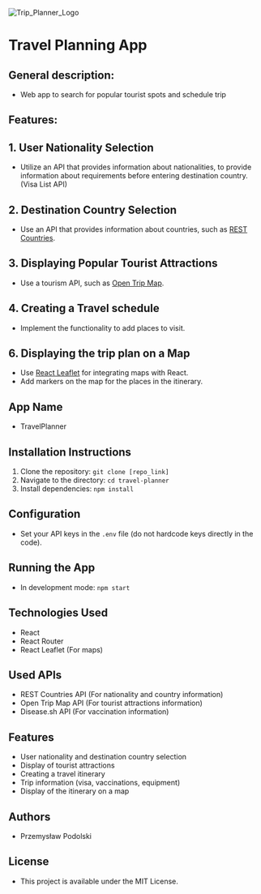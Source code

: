 ![Trip_Planner_Logo](C:\repos\TripPlanner\assets\tp_logo.png)

# Travel Planning App

## General description: 
- Web app to search for popular tourist spots and schedule trip

## Features:

## 1. User Nationality Selection
- Utilize an API that provides information about nationalities, to provide information about requirements before entering destination country. (Visa List API)

## 2. Destination Country Selection
- Use an API that provides information about countries, such as [REST Countries](https://restcountries.com/).

## 3. Displaying Popular Tourist Attractions
- Use a tourism API, such as [Open Trip Map](https://opentripmap.io/).

## 4. Creating a Travel schedule
- Implement the functionality to add places to visit.

## 6. Displaying the trip plan on a Map
- Use [React Leaflet](https://react-leaflet.js.org/) for integrating maps with React.
- Add markers on the map for the places in the itinerary.


## App Name
- TravelPlanner

## Installation Instructions
1. Clone the repository: `git clone [repo_link]`
2. Navigate to the directory: `cd travel-planner`
3. Install dependencies: `npm install`

## Configuration
- Set your API keys in the `.env` file (do not hardcode keys directly in the code).

## Running the App
- In development mode: `npm start`

## Technologies Used
- React
- React Router
- React Leaflet (For maps)

## Used APIs
- REST Countries API (For nationality and country information)
- Open Trip Map API (For tourist attractions information)
- Disease.sh API (For vaccination information)

## Features
- User nationality and destination country selection
- Display of tourist attractions
- Creating a travel itinerary
- Trip information (visa, vaccinations, equipment)
- Display of the itinerary on a map

## Authors
- Przemysław Podolski

## License
- This project is available under the MIT License.
